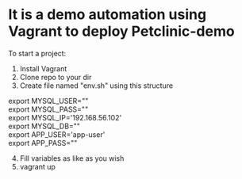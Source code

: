 # It is a demo automation using Vagrant to deploy Petclinic-demo

To start a project:

1) Install Vagrant
2) Clone repo to your dir
3) Create file named "env.sh" using this structure

export MYSQL_USER=""  
export MYSQL_PASS=""  
export MYSQL_IP='192.168.56.102'  
export MYSQL_DB=""  
export APP_USER='app-user'  
export APP_PASS=""  

4) Fill variables as like as you wish
5) vagrant up
